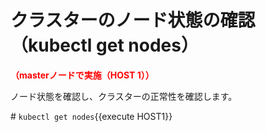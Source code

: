 # クラスターのノード状態の確認（kubectl get nodes）
**<span style="color: red; ">（masterノードで実施（HOST 1））</span>**  

ノード状態を確認し、クラスターの正常性を確認します。  

\# `kubectl get nodes`{{execute HOST1}}  

